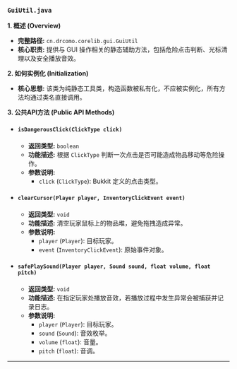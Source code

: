 ### `GuiUtil.java`

**1. 概述 (Overview)**

  * **完整路径:** `cn.drcomo.corelib.gui.GuiUtil`
  * **核心职责:** 提供与 GUI 操作相关的静态辅助方法，包括危险点击判断、光标清理以及安全播放音效。

**2. 如何实例化 (Initialization)**

  * **核心思想:** 该类为纯静态工具类，构造函数被私有化，不应被实例化，所有方法均通过类名直接调用。

**3. 公共API方法 (Public API Methods)**

  * #### `isDangerousClick(ClickType click)`

      * **返回类型:** `boolean`
      * **功能描述:** 根据 `ClickType` 判断一次点击是否可能造成物品移动等危险操作。
      * **参数说明:**
          * `click` (`ClickType`): Bukkit 定义的点击类型。

  * #### `clearCursor(Player player, InventoryClickEvent event)`

      * **返回类型:** `void`
      * **功能描述:** 清空玩家鼠标上的物品堆，避免拖拽造成异常。
      * **参数说明:**
          * `player` (`Player`): 目标玩家。
          * `event` (`InventoryClickEvent`): 原始事件对象。

  * #### `safePlaySound(Player player, Sound sound, float volume, float pitch)`

      * **返回类型:** `void`
      * **功能描述:** 在指定玩家处播放音效，若播放过程中发生异常会被捕获并记录日志。
      * **参数说明:**
          * `player` (`Player`): 目标玩家。
          * `sound` (`Sound`): 音效枚举。
          * `volume` (`float`): 音量。
          * `pitch` (`float`): 音调。

-----
